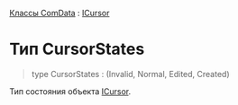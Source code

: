 ﻿---
Keywords: CursorStates
Link: .ICursor.@CursorStates
---

[Классы ComData](topic:.Custom.ComData.Default) : [ICursor](Default)

# Тип CursorStates

> type CursorStates : (Invalid, Normal, Edited, Created)

Тип состояния объекта [ICursor](Default).

